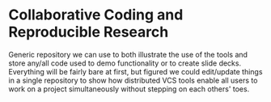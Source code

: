 # Collaborative Coding and Reproducible Research
Generic repository we can use to both illustrate the use of the tools and store any/all code used to demo functionality or to create slide decks.  Everything will be fairly bare at first, but figured we could edit/update things in a single repository to show how distributed VCS tools enable all users to work on a project simultaneously without stepping on each others' toes. 
